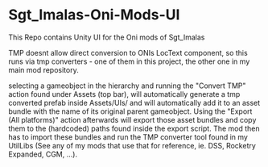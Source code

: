 # Sgt_Imalas-Oni-Mods-UI

This Repo contains Unity UI for the Oni mods of Sgt_Imalas

TMP doesnt allow direct conversion to ONIs LocText component, so this runs via tmp converters - one of them in this project, the other one in my main mod repository.

selecting a gameobject in the hierarchy and running the "Convert TMP" action found under Assets (top bar), will automatically generate a tmp converted prefab inside Assets/UIs/ and will automatically add it to an asset bundle with the name of its original parent gameobject. Using the "Export (All platforms)" action afterwards will export those asset bundles and copy them to the (hardcoded) paths found inside the export script. The mod then has to import these bundles and run the TMP converter tool found in my UtilLibs (See any of my mods that use that for reference, ie. DSS, Rocketry Expanded, CGM, ...).
